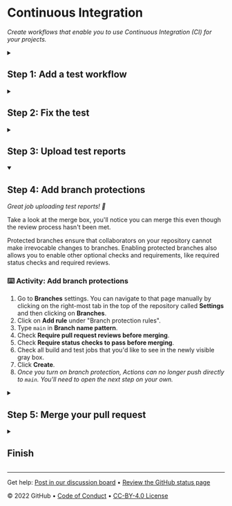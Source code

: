 <!--
  <<< Author notes: Header of the course >>>
  Include a 1280×640 image, course title in sentence case, and a concise description in emphasis.
  In your repository settings: enable template repository, add your 1280×640 social image, auto delete head branches.
  Add your open source license, GitHub uses Creative Commons Attribution 4.0 International.
-->

# Continuous Integration

_Create workflows that enable you to use Continuous Integration (CI) for your projects._

<!--
  <<< Author notes: Start of the course >>>
  Include start button, a note about Actions minutes,
  and tell the learner why they should take the course.
  Each step should be wrapped in <details>/<summary>, with an `id` set.
  The start <details> should have `open` as well.
  Do not use quotes on the <details> tag attributes.
-->

<!--step0

[Continuous integration](https://en.wikipedia.org/wiki/Continuous_integration) can help you stick to your team’s quality standards by running tests and reporting the results on GitHub. CI tools run builds and tests, triggered by commits. The results post back to GitHub in the pull request. The goal is fewer issues in `main` and faster feedback as you work.

- **Who is this for**: Developers, DevOps Engineers, new GitHub users, students, teams.
- **What you'll learn**: What continuous integration is, how to use GitHub Actions for CI, how to create a workflow that runs tests and produces test reports.
- **What you'll build**: We'll use [remark-lint](https://github.com/remarkjs/remark-lint) to check the consistency of Markdown files.
- **Prerequisites**: We assume you've completed [Hello GitHub Actions](https://github.com/skills/hello-github-actions) first.
- **How long**: This course is five steps long and takes less than two hours to complete.

## How to start this course

1. Above these instructions, right-click **Use this template** and open the link in a new tab.
   ![Use this template](https://user-images.githubusercontent.com/1221423/169618716-fb17528d-f332-4fc5-a11a-eaa23562665e.png)
2. In the new tab, follow the prompts to create a new repository.
   - For owner, choose your personal account or an organization to host the repository.
   - We recommend creating a public repository—private repositories will [use Actions minutes](https://docs.github.com/en/billing/managing-billing-for-github-actions/about-billing-for-github-actions).
   ![Create a new repository](https://user-images.githubusercontent.com/1221423/169618722-406dc508-add4-4074-83f0-c7a7ad87f6f3.png)
3. After your new repository is created, wait about 20 seconds, then refresh the page. Follow the step-by-step instructions in the new repository's README.

endstep0-->

<!--
  <<< Author notes: Step 1 >>>
  Choose 3-5 steps for your course.
  The first step is always the hardest, so pick something easy!
  Link to docs.github.com for further explanations.
  Encourage users to open new tabs for steps!
-->

<details id=1>
<summary><h2>Step 1: Add a test workflow</h2></summary>

_Welcome to "GitHub Actions: Continuous Integration"! :wave:_

**What is _continuous integration_?**: [Continuous integration](https://en.wikipedia.org/wiki/Continuous_integration) can help you stick to your team’s quality standards by running tests and reporting the results on GitHub. CI tools run builds and tests, triggered by commits. The results post back to GitHub in the pull request. The goal is fewer issues in `main` and faster feedback as you work.

![An illustration split in two. On the left: illustration of how GitHub Actions terms are encapsulated. At the highest level: workflows and event triggers. Inside of workflows: jobs and definition of the build environment. Inside jobs: steps. Inside steps: a call to an action. On the right: the sequence: workflows, job, step, action.](https://user-images.githubusercontent.com/6351798/88589835-f5ce0900-d016-11ea-8c8a-0e7d7907c713.png)

- **Workflow**: A workflow is a unit of automation from start to finish, including the definition of what triggers the automation, what environment or other aspects should be taken account during the automation, and what should happen as a result of the trigger.
- **Job**: A job is a section of the workflow, and is made up of one or more steps. In this section of our workflow, the template defines the steps that make up the `build` job.
- **Step**: A step represents one _effect_ of the automation. A step could be defined as a GitHub Action, or another unit, like printing something to the console.
- _Action_: An action is a piece of automation written in a way that is compatible with workflows. Actions can be written by GitHub, by the open source community, or you can write them yourself!

To learn more, check out "[Workflow syntax for GitHub Actions](https://docs.github.com/actions/using-workflows/workflow-syntax-for-github-actions)" in the GitHub Docs.

First, let's add a workflow to lint our Markdown files in this repository.

### :keyboard: Activity: Add a test workflow

1. Open a new browser tab, and work on the steps in your second tab while you read the instructions in this tab
1. Go to the **Actions tab**.
1. Click **New workflow**.
1. Search for "Simple workflow" and click **Configure**.
1. Name your workflow `ci.yml`.
1. Update the workflow to remove all steps other than the "checkout" step.
1. Add the following step to your workflow:
   ```yaml
      - name: Run markdown lint
        run: |
          npm install remark-cli remark-preset-lint-consistent
          npx remark . --use remark-preset-lint-consistent --frail
   ```
   > We expect this to create a error build. We'll fix this in the next step.
1. Click **Start commit**, and choose to make a new branch named `ci`.
1. Click **Propose a new file**.
1. Click **Create pull request**.
1. Wait about 20 seconds then refresh this page for the next step

</details>

<!--
  <<< Author notes: Step 2 >>>
  Start this step by acknowledging the previous step.
  Define terms and link to docs.github.com.
-->

<details id=2>
<summary><h2>Step 2: Fix the test</h2></summary>

_Great job adding the templated workflow! :tada:_

Adding that file to this branch is enough for GitHub Actions to begin running CI on your repository.

When a GitHub Actions workflow is running, you should see some checks in progress, like the screenshot below.

<img alt="checks in progress in a merge box" src=https://user-images.githubusercontent.com/16547949/66080348-ecc5f580-e533-11e9-909e-c213b08790eb.png width=400 />

You can follow along as GitHub Actions runs your job by going to the **Actions** tab or by clicking on "Details" in the merge box below.

When the tests finish, you'll see a red X :x: or a green check mark :heavy_check_mark: in the merge box. At that point, you'll have access to logs for the build job and its associated steps.

<!-- Note here: Learners -- yup, you found the error! Course maintainers -- leave the italics with * instead of _ for the error case. -->

*By looking at the logs, can you identify which tests failed?* To find it, go to one of the failed builds and scrolling through the log. Look for a section that lists all the unit tests. We're looking for the name of the test with an "x".

<img alt="screenshot of a sample build log with the names of the tests blurred out" src=https://user-images.githubusercontent.com/16547949/65922013-e740a200-e3b1-11e9-8151-faf52c30201e.png width=400 />

If the checks don't appear or if the checks are stuck in progress, there's a few things you can do to try and trigger them:

- Refresh the page, it's possible the workflow ran and the page just hasn't been updated with that change.
- Try making a commit on this branch. Our workflow is triggered with a `push` event, and committing to this branch will result in a new `push`.
- Edit the workflow file on GitHub and ensure there are no red lines indicating a syntax problem.

### :keyboard: Activity: Fix the test

1. Update the code in the `ci` branch to get the test to pass. You need to look something like this:
   ```markdown
   _underscore_
   ```
1. **Commit changes**.
1. Wait about 20 seconds then refresh this page for the next step.

</details>

<!--
  <<< Author notes: Step 3 >>>
  Start this step by acknowledging the previous step.
  Define terms and link to docs.github.com.
-->

<details id=3>
<summary><h2>Step 3: Upload test reports</h2></summary>

_The workflow has finished running! :sparkles:_

So what do we do when we need the work product of one job in another? We can use the built-in [artifact storage](https://docs.github.com/en/actions/advanced-guides/storing-workflow-data-as-artifacts) to save artifacts created from one job to be used in another job within the same workflow.

To upload artifacts to the artifact storage, we can use an action built by GitHub: [`actions/upload-artifacts`](https://github.com/actions/upload-artifact).

### :keyboard: Activity: Upload test reports

1. Edit your workflow file.
1. Add a step to your `build` job that uses the `upload-artifacts` action.
   ```yaml
     build:
       runs-on: ubuntu-latest
       steps:
         - uses: actions/checkout@v2

         - name: Run markdown lint
           run: |
             npm install remark-cli remark-preset-lint-consistent
             npx remark . --use remark-preset-lint-consistent --frail

         - uses: actions/upload-artifact@main
           with:
             name: remark-lint-report
             path: public/
   ```
1. Commit your change to this branch.
1. Wait about 20 seconds then refresh this page for the next step.

Similar to the upload action to send artifacts to the storage, you can use another action built by GitHub to download these previously uploaded artifacts from the `build` job: [`actions/download-artifact`](https://github.com/actions/download-artifact). To save you time, we'll skip that step for this course.

</details>

<!--
  <<< Author notes: Step 4 >>>
  Start this step by acknowledging the previous step.
  Define terms and link to docs.github.com.
-->

<details id=4 open>
<summary><h2>Step 4: Add branch protections</h2></summary>

_Great job uploading test reports! :partying_face:_

Take a look at the merge box, you'll notice you can merge this even though the review process hasn't been met.

Protected branches ensure that collaborators on your repository cannot make irrevocable changes to branches. Enabling protected branches also allows you to enable other optional checks and requirements, like required status checks and required reviews.

### :keyboard: Activity: Add branch protections

1. Go to **Branches** settings. You can navigate to that page manually by clicking on the right-most tab in the top of the repository called **Settings** and then clicking on **Branches**.
1. Click on **Add rule** under "Branch protection rules".
1. Type `main` in **Branch name pattern**.
1. Check **Require pull request reviews before merging**.
1. Check **Require status checks to pass before merging**.
1. Check all build and test jobs that you'd like to see in the newly visible gray box.
1. Click **Create**.
1. _Once you turn on branch protection, Actions can no longer push directly to `main`. You'll need to open the next step on your own._

<!-- Wait about 20 seconds then refresh this page for the next step. -->

</details>

<!--
  <<< Author notes: Step 5 >>>
  Start this step by acknowledging the previous step.
  Define terms and link to docs.github.com.
-->

<details id=5>
<summary><h2>Step 5: Merge your pull request</h2></summary>

_Almost there! :heart:_

You can now [merge](https://docs.github.com/en/get-started/quickstart/github-glossary#merge) your pull request!

### :keyboard: Activity: Merge your pull request

1. Click **Merge pull request**.
1. Delete the branch `ci` (optional).
1. _Once you turn on branch protection, Actions can no longer push directly to `main`. You'll need to open the "finish" on your own._

<!-- Wait about 20 seconds then refresh this page for the next step. -->

</details>

<!--
  <<< Author notes: Finish >>>
  Review what we learned, ask for feedback, provide next steps.
-->

<details id=X>
<summary><h2>Finish</h2></summary>

_Congratulations friend, you've completed this course!_

<img src=https://octodex.github.com/images/Fintechtocat.png alt=celebrate width=300 align=right>

Here's a recap of all the tasks you've accomplished in your repository:

- We created an Actions workflow to lint our Markdown files.
- You caught an issue in a file and fixed the issue before it could make it to `main`.
- You learned how to use build artifacts for test reports.
- You enabled branch protections to require the workflow to pass before merging.

### What's next?

- Get more ideas of what you can do with [awesome actions](https://github.com/sdras/awesome-actions).
- We'd love to hear what you thought of this course [in our discussion board](https://github.com/skills/.github/discussions).
- [Take another GitHub Skills course](https://github.com/skills).
- [Read the GitHub Getting Started docs](https://docs.github.com/en/get-started).
- To find projects to contribute to, check out [GitHub Explore](https://github.com/explore).

</details>

<!--
  <<< Author notes: Footer >>>
  Add a link to get support, GitHub status page, code of conduct, license link.
-->

---

Get help: [Post in our discussion board](https://github.com/skills/.github/discussions) &bull; [Review the GitHub status page](https://www.githubstatus.com/)

&copy; 2022 GitHub &bull; [Code of Conduct](https://www.contributor-covenant.org/version/2/1/code_of_conduct/code_of_conduct.md) &bull; [CC-BY-4.0 License](https://creativecommons.org/licenses/by/4.0/legalcode)
